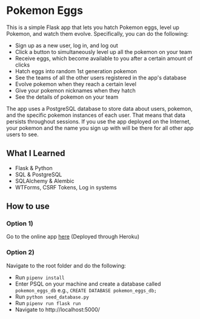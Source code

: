 # Pokemon Eggs

This is a simple Flask app that lets you hatch Pokemon eggs, level up Pokemon, and watch them evolve. Specifically, you can do the following:
* Sign up as a new user, log in, and log out
* Click a button to simultaneously level up all the pokemon on your team
* Receive eggs, which become available to you after a certain amount of clicks
* Hatch eggs into random 1st generation pokemon
* See the teams of all the other users registered in the app's database
* Evolve pokemon when they reach a certain level
* Give your pokemon nicknames when they hatch
* See the details of pokemon on your team

The app uses a PostgreSQL database to store data about users, pokemon, and the specific pokemon instances of each user. That means that data persists throughout sessions. If you use the app deployed on the Internet, your pokemon and the name you sign up with will be there for all other app users to see.

## What I Learned
* Flask & Python
* SQL & PostgreSQL
* SQLAlchemy & Alembic
* WTForms, CSRF Tokens, Log in systems

## How to use

### Option 1)
Go to the online app [here](https://chrisjoonlee-pokemon-eggs.herokuapp.com/)
(Deployed through Heroku)

### Option 2)

Navigate to the root folder and do the following:
* Run `pipenv install`
* Enter PSQL on your machine and create a database called `pokemon_eggs_db`
  e.g., `CREATE DATABASE pokemon_eggs_db;`
* Run `python seed_database.py`
* Run `pipenv run flask run`
* Navigate to http://localhost:5000/
